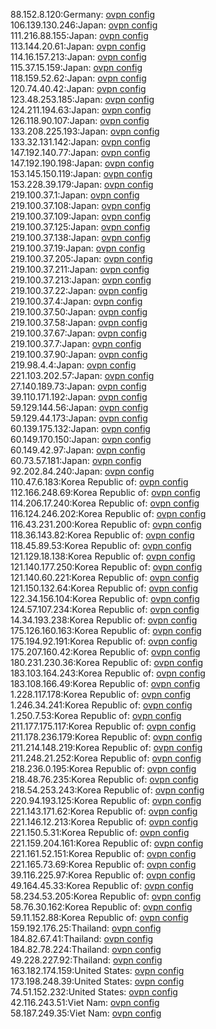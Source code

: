 88.152.8.120:Germany: [ovpn config](vpn/88_152_8_120.ovpn)  
106.139.130.246:Japan: [ovpn config](vpn/106_139_130_246.ovpn)  
111.216.88.155:Japan: [ovpn config](vpn/111_216_88_155.ovpn)  
113.144.20.61:Japan: [ovpn config](vpn/113_144_20_61.ovpn)  
114.16.157.213:Japan: [ovpn config](vpn/114_16_157_213.ovpn)  
115.37.15.159:Japan: [ovpn config](vpn/115_37_15_159.ovpn)  
118.159.52.62:Japan: [ovpn config](vpn/118_159_52_62.ovpn)  
120.74.40.42:Japan: [ovpn config](vpn/120_74_40_42.ovpn)  
123.48.253.185:Japan: [ovpn config](vpn/123_48_253_185.ovpn)  
124.211.194.63:Japan: [ovpn config](vpn/124_211_194_63.ovpn)  
126.118.90.107:Japan: [ovpn config](vpn/126_118_90_107.ovpn)  
133.208.225.193:Japan: [ovpn config](vpn/133_208_225_193.ovpn)  
133.32.131.142:Japan: [ovpn config](vpn/133_32_131_142.ovpn)  
147.192.140.77:Japan: [ovpn config](vpn/147_192_140_77.ovpn)  
147.192.190.198:Japan: [ovpn config](vpn/147_192_190_198.ovpn)  
153.145.150.119:Japan: [ovpn config](vpn/153_145_150_119.ovpn)  
153.228.39.179:Japan: [ovpn config](vpn/153_228_39_179.ovpn)  
219.100.37.1:Japan: [ovpn config](vpn/219_100_37_1.ovpn)  
219.100.37.108:Japan: [ovpn config](vpn/219_100_37_108.ovpn)  
219.100.37.109:Japan: [ovpn config](vpn/219_100_37_109.ovpn)  
219.100.37.125:Japan: [ovpn config](vpn/219_100_37_125.ovpn)  
219.100.37.138:Japan: [ovpn config](vpn/219_100_37_138.ovpn)  
219.100.37.19:Japan: [ovpn config](vpn/219_100_37_19.ovpn)  
219.100.37.205:Japan: [ovpn config](vpn/219_100_37_205.ovpn)  
219.100.37.211:Japan: [ovpn config](vpn/219_100_37_211.ovpn)  
219.100.37.213:Japan: [ovpn config](vpn/219_100_37_213.ovpn)  
219.100.37.22:Japan: [ovpn config](vpn/219_100_37_22.ovpn)  
219.100.37.4:Japan: [ovpn config](vpn/219_100_37_4.ovpn)  
219.100.37.50:Japan: [ovpn config](vpn/219_100_37_50.ovpn)  
219.100.37.58:Japan: [ovpn config](vpn/219_100_37_58.ovpn)  
219.100.37.67:Japan: [ovpn config](vpn/219_100_37_67.ovpn)  
219.100.37.7:Japan: [ovpn config](vpn/219_100_37_7.ovpn)  
219.100.37.90:Japan: [ovpn config](vpn/219_100_37_90.ovpn)  
219.98.4.4:Japan: [ovpn config](vpn/219_98_4_4.ovpn)  
221.103.202.57:Japan: [ovpn config](vpn/221_103_202_57.ovpn)  
27.140.189.73:Japan: [ovpn config](vpn/27_140_189_73.ovpn)  
39.110.171.192:Japan: [ovpn config](vpn/39_110_171_192.ovpn)  
59.129.144.56:Japan: [ovpn config](vpn/59_129_144_56.ovpn)  
59.129.44.173:Japan: [ovpn config](vpn/59_129_44_173.ovpn)  
60.139.175.132:Japan: [ovpn config](vpn/60_139_175_132.ovpn)  
60.149.170.150:Japan: [ovpn config](vpn/60_149_170_150.ovpn)  
60.149.42.97:Japan: [ovpn config](vpn/60_149_42_97.ovpn)  
60.73.57.181:Japan: [ovpn config](vpn/60_73_57_181.ovpn)  
92.202.84.240:Japan: [ovpn config](vpn/92_202_84_240.ovpn)  
110.47.6.183:Korea Republic of: [ovpn config](vpn/110_47_6_183.ovpn)  
112.166.248.69:Korea Republic of: [ovpn config](vpn/112_166_248_69.ovpn)  
114.206.17.240:Korea Republic of: [ovpn config](vpn/114_206_17_240.ovpn)  
116.124.246.202:Korea Republic of: [ovpn config](vpn/116_124_246_202.ovpn)  
116.43.231.200:Korea Republic of: [ovpn config](vpn/116_43_231_200.ovpn)  
118.36.143.82:Korea Republic of: [ovpn config](vpn/118_36_143_82.ovpn)  
118.45.89.53:Korea Republic of: [ovpn config](vpn/118_45_89_53.ovpn)  
121.129.18.138:Korea Republic of: [ovpn config](vpn/121_129_18_138.ovpn)  
121.140.177.250:Korea Republic of: [ovpn config](vpn/121_140_177_250.ovpn)  
121.140.60.221:Korea Republic of: [ovpn config](vpn/121_140_60_221.ovpn)  
121.150.132.64:Korea Republic of: [ovpn config](vpn/121_150_132_64.ovpn)  
122.34.156.104:Korea Republic of: [ovpn config](vpn/122_34_156_104.ovpn)  
124.57.107.234:Korea Republic of: [ovpn config](vpn/124_57_107_234.ovpn)  
14.34.193.238:Korea Republic of: [ovpn config](vpn/14_34_193_238.ovpn)  
175.126.160.163:Korea Republic of: [ovpn config](vpn/175_126_160_163.ovpn)  
175.194.92.191:Korea Republic of: [ovpn config](vpn/175_194_92_191.ovpn)  
175.207.160.42:Korea Republic of: [ovpn config](vpn/175_207_160_42.ovpn)  
180.231.230.36:Korea Republic of: [ovpn config](vpn/180_231_230_36.ovpn)  
183.103.164.243:Korea Republic of: [ovpn config](vpn/183_103_164_243.ovpn)  
183.108.166.49:Korea Republic of: [ovpn config](vpn/183_108_166_49.ovpn)  
1.228.117.178:Korea Republic of: [ovpn config](vpn/1_228_117_178.ovpn)  
1.246.34.241:Korea Republic of: [ovpn config](vpn/1_246_34_241.ovpn)  
1.250.7.53:Korea Republic of: [ovpn config](vpn/1_250_7_53.ovpn)  
211.177.175.117:Korea Republic of: [ovpn config](vpn/211_177_175_117.ovpn)  
211.178.236.179:Korea Republic of: [ovpn config](vpn/211_178_236_179.ovpn)  
211.214.148.219:Korea Republic of: [ovpn config](vpn/211_214_148_219.ovpn)  
211.248.21.252:Korea Republic of: [ovpn config](vpn/211_248_21_252.ovpn)  
218.236.0.195:Korea Republic of: [ovpn config](vpn/218_236_0_195.ovpn)  
218.48.76.235:Korea Republic of: [ovpn config](vpn/218_48_76_235.ovpn)  
218.54.253.243:Korea Republic of: [ovpn config](vpn/218_54_253_243.ovpn)  
220.94.193.125:Korea Republic of: [ovpn config](vpn/220_94_193_125.ovpn)  
221.143.171.62:Korea Republic of: [ovpn config](vpn/221_143_171_62.ovpn)  
221.146.12.213:Korea Republic of: [ovpn config](vpn/221_146_12_213.ovpn)  
221.150.5.31:Korea Republic of: [ovpn config](vpn/221_150_5_31.ovpn)  
221.159.204.161:Korea Republic of: [ovpn config](vpn/221_159_204_161.ovpn)  
221.161.52.151:Korea Republic of: [ovpn config](vpn/221_161_52_151.ovpn)  
221.165.73.69:Korea Republic of: [ovpn config](vpn/221_165_73_69.ovpn)  
39.116.225.97:Korea Republic of: [ovpn config](vpn/39_116_225_97.ovpn)  
49.164.45.33:Korea Republic of: [ovpn config](vpn/49_164_45_33.ovpn)  
58.234.53.205:Korea Republic of: [ovpn config](vpn/58_234_53_205.ovpn)  
58.76.30.162:Korea Republic of: [ovpn config](vpn/58_76_30_162.ovpn)  
59.11.152.88:Korea Republic of: [ovpn config](vpn/59_11_152_88.ovpn)  
159.192.176.25:Thailand: [ovpn config](vpn/159_192_176_25.ovpn)  
184.82.67.41:Thailand: [ovpn config](vpn/184_82_67_41.ovpn)  
184.82.78.224:Thailand: [ovpn config](vpn/184_82_78_224.ovpn)  
49.228.227.92:Thailand: [ovpn config](vpn/49_228_227_92.ovpn)  
163.182.174.159:United States: [ovpn config](vpn/163_182_174_159.ovpn)  
173.198.248.39:United States: [ovpn config](vpn/173_198_248_39.ovpn)  
74.51.152.232:United States: [ovpn config](vpn/74_51_152_232.ovpn)  
42.116.243.51:Viet Nam: [ovpn config](vpn/42_116_243_51.ovpn)  
58.187.249.35:Viet Nam: [ovpn config](vpn/58_187_249_35.ovpn)  
